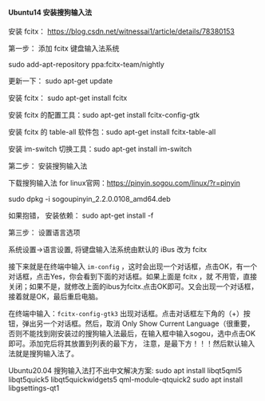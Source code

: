 #### Ubuntu14 安装搜狗输入法

安装 fcitx：  https://blog.csdn.net/witnessai1/article/details/78380153

第一步： 添加 fcitx 键盘输入法系统

sudo add-apt-repository ppa:fcitx-team/nightly

更新一下： sudo apt-get update

安装 fcitx： sudo apt-get install fcitx

安装 fcitx 的配置工具：sudo apt-get install fcitx-config-gtk

安装 fcitx 的 table-all 软件包：sudo apt-get install fcitx-table-all

安装 im-switch 切换工具：sudo apt-get install im-switch

第二步： 安装搜狗输入法

下载搜狗输入法 for linux官网：https://pinyin.sogou.com/linux/?r=pinyin

sudo dpkg -i sogoupinyin_2.2.0.0108_amd64.deb

如果抱错， 安装依赖： sudo apt-get install -f

第三步： 设置语言选项

系统设置->语言设置, 将键盘输入法系统由默认的 iBus 改为 fcitx

接下来就是在终端中输入 `im-config` ，这时会出现一个对话框，点击OK，有一个对话框，点击Yes，你会看到下面的对话框。如果上面是 fcitx ，就 不用管，直接关闭；如果不是，就修改上面的ibus为fcitx.点击OK即可。又会出现一个对话框，接着就是OK，最后重启电脑。

在终端中输入：`fcitx-config-gtk3` 出现对话框。点击对话框左下角的（+）按钮，弹出另一个对话框。然后，取消 Only Show Current Language（很重要，否则不能找到刚安装过的搜狗输入法最后，在输入框中输入sogou，选中点击OK即可。添加完后将其放置到列表的最下方， 注意，是最下方！！！然后默认输入法就是搜狗输入法了。 


Ubuntu20.04 搜狗输入法打不出中文解决方案:
sudo apt install libqt5qml5 libqt5quick5 libqt5quickwidgets5 qml-module-qtquick2
sudo apt install libgsettings-qt1
